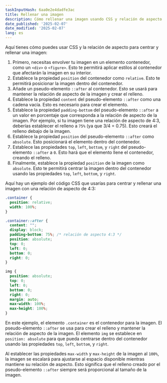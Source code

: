 ```yaml
---
taskInputHash: 6aa0e2e4dadfe3ac
title: Rellenar una imagen
description: Cómo rellenar una imagen usando CSS y relación de aspecto para centrarla
date_published: '2025-02-07'
date_modified: '2025-02-07'
lang: es
---
```

Aquí tienes cómo puedes usar CSS y la relación de aspecto para centrar y rellenar una imagen: 
1. Primero, necesitas envolver tu imagen en un elemento contenedor, como un `<div>` o `<figure>`. Esto te permitirá aplicar estilos al contenedor que afectarán la imagen en su interior. 
2. Establece la propiedad `position` del contenedor como `relative`. Esto te permitirá posicionar la imagen dentro del contenedor. 
3. Añade un pseudo-elemento `::after` al contenedor. Esto se usará para mantener la relación de aspecto de la imagen y crear el relleno. 
4. Establece la propiedad `content` del pseudo-elemento `::after` como una cadena vacía. Esto es necesario para crear el elemento. 
5. Establece la propiedad `padding-bottom` del pseudo-elemento `::after` a un valor en porcentaje que corresponda a la relación de aspecto de la imagen. Por ejemplo, si tu imagen tiene una relación de aspecto de 4:3, deberías establecer el relleno a `75%` (ya que 3/4 = 0.75). Esto creará el relleno debajo de la imagen. 
6. Establece la propiedad `position` del pseudo-elemento `::after` como `absolute`. Esto posicionará el elemento dentro del contenedor. 
7. Establece las propiedades `top`, `left`, `bottom`, y `right` del pseudo-elemento `::after` a `0`. Esto hará que el elemento llene el contenedor, creando el relleno. 
8. Finalmente, establece la propiedad `position` de la imagen como `absolute`. Esto te permitirá centrar la imagen dentro del contenedor usando las propiedades `top`, `left`, `bottom`, y `right`.

Aquí hay un ejemplo del código CSS que usarías para centrar y rellenar una imagen con una relación de aspecto de 4:3:

```css
.container {
  position: relative;
  width: 100%;
}

.container::after {
  content: "";
  display: block;
  padding-bottom: 75%; /* relación de aspecto 4:3 */
  position: absolute;
  top: 0;
  left: 0;
  bottom: 0;
  right: 0;
}

img {
  position: absolute;
  top: 0;
  left: 0;
  bottom: 0;
  right: 0;
  margin: auto;
  max-width: 100%;
  max-height: 100%;
}
```

En este ejemplo, el elemento `.container` es el contenedor para la imagen. El pseudo-elemento `::after` se usa para crear el relleno y mantener la relación de aspecto de la imagen. El elemento `img` se establece en `position: absolute` para que pueda centrarse dentro del contenedor usando las propiedades `top`, `left`, `bottom`, y `right`.

Al establecer las propiedades `max-width` y `max-height` de la imagen al `100%`, la imagen se escalará para ajustarse al espacio disponible mientras mantiene su relación de aspecto. Esto significa que el relleno creado por el pseudo-elemento `::after` siempre será proporcional al tamaño de la imagen.

